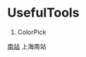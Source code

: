 # UsefulTools
1. ColorPick

 <a href='http://piao.962168.com/ticket/ticketAction!toSearchTicket.action?pageFrom=head'>南站</a> 上海南站
